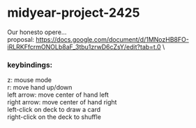 # midyear-project-2425
Our honesto opere... \
proposal: https://docs.google.com/document/d/1MNozHB8FO-iRLRKFfcrmONOLb8aF_3tbu1zrwD6cZsY/edit?tab=t.0 \




### keybindings:
z: mouse mode\
r: move hand up/down\
left arrow: move center of hand left\
right arrow: move center of hand right\
left-click on deck to draw a card\
right-click on the deck to shuffle

